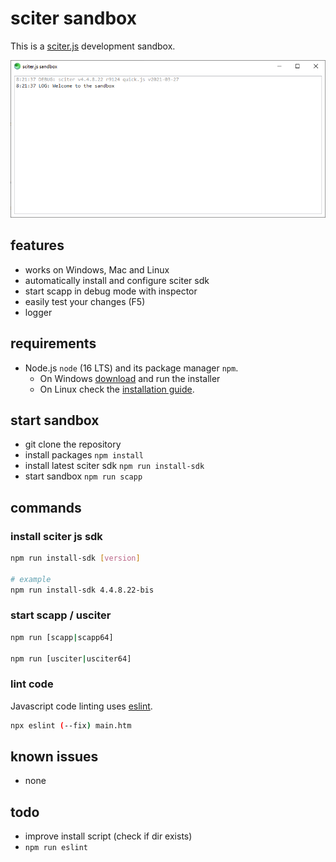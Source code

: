 # sciter sandbox

This is a [sciter.js](https://sciter.com/) development sandbox.

![sciter sandbox screenshot](screenshot.png)

## features

- works on Windows, Mac and Linux
- automatically install and configure sciter sdk
- start scapp in debug mode with inspector
- easily test your changes (F5)
- logger

## requirements

- Node.js `node` (16 LTS) and its package manager `npm`.
    - On Windows [download](https://nodejs.dev/download/) and run the installer
    - On Linux check the [installation guide](https://www.digitalocean.com/community/tutorials/how-to-install-node-js-on-ubuntu-20-04#option-2-%E2%80%94-installing-node-js-with-apt-using-a-nodesource-ppa).

## start sandbox

- git clone the repository
- install packages `npm install`
- install latest sciter sdk `npm run install-sdk`
- start sandbox `npm run scapp`

## commands

### install sciter js sdk
```sh
npm run install-sdk [version]

# example
npm run install-sdk 4.4.8.22-bis
```

### start scapp / usciter

```sh
npm run [scapp|scapp64]

npm run [usciter|usciter64]
```

### lint code

Javascript code linting uses [eslint](https://github.com/eslint/eslint).

```sh
npx eslint (--fix) main.htm
```

## known issues

- none

## todo

- improve install script (check if dir exists)
- `npm run eslint`
